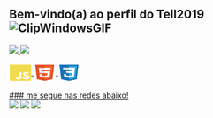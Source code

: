 ## Bem-vindo(a) ao perfil do Tell2019 ![ClipWindowsGIF](https://github.com/Tell2019/Tell2019/assets/53121423/516356fe-7b1d-4bff-94a7-95180bb4af63)
<div>
<a href= "https://github.com/Tell2019">
<img height="180em" src="https://github-readme-stats.vercel.app/api? 
username=Tell2019_icons=true&theme=tokyonight&include_all_commits=true&count_private=true"/>
<img height="180em" src="https://github-readme-stats.vercel.app/api/top-langs/? 
 username=Tell2019&layout=compact&langs_count=6&theme=tokyonight"/>
</div>
<div style="display: inline_block"><br> <img align="center" alt="Js" height="30" width="40" src="https://raw.githubusercontent.com/devicons/devicon/master/icons/javascript/javascript-plain.svg">
<img align="center" alt="HTML" height="30" width="40" src="https://raw.githubusercontent.com/devicons/devicon/master/icons/html5/html5-original.svg">
  <img align="center" alt="CSS" height="30" width="40" src="https://raw.githubusercontent.com/devicons/devicon/master/icons/css3/css3-original.svg">
</div>
 <br>
 ### me segue nas redes abaixo!
 <div> 
  <a href="https://www.instagram.com/wilmarpaiv" target="_blank"><img src="https://img.shields.io/badge/-Instagram- 
 %23E4405F?style=for-the-badge&logo=instagram&logoColor=white" target="_blank"></a>
 <a href = "mailto:wilmarpdc@gmail.com"><img src="-%23333?style=for-the-badge&logo=gmail&logoColor=white" 
 target="_blank"></a>
 <a href="https://www.linkedin.com/in/wilmar-paiva-do-carmo-502622219" target="_blank"><img 
 src="https://img.shields.io/badge/-LinkedIn-%230077B5?style=for-the-badge&logo=linkedin&logoColor=white" 
 target="_blank"></a>
 </div>
